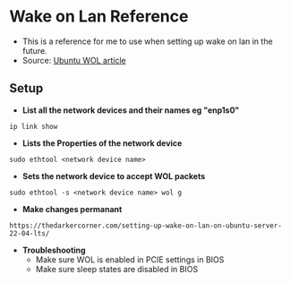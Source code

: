 # Wake on Lan Reference
- This is a reference for me to use when setting up wake on lan in the future.
- Source:  [Ubuntu WOL article](https://help.ubuntu.com/community/WakeOnLan)


## Setup
- **List all the network devices and their names eg "enp1s0"**
```
ip link show
```

- **Lists the Properties of the network device**
```
sudo ethtool <network device name>
```

- **Sets the network device to accept WOL packets**
```
sudo ethtool -s <network device name> wol g
```

- **Make changes permanant**
```
https://thedarkercorner.com/setting-up-wake-on-lan-on-ubuntu-server-22-04-lts/
```

- **Troubleshooting**
  - Make sure WOL is enabled in PCIE settings in BIOS
  - Make sure sleep states are disabled in BIOS


